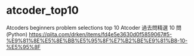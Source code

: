 # atcoder_top10
Atcoders beginners  problem selections top 10
Atcoder 過去問精選 10 問 (Python)
https://qiita.com/drken/items/fd4e5e3630d0f5859067#5-%E9%81%8E%E5%8E%BB%E5%95%8F%E7%B2%BE%E9%81%B8-10-%E5%95%8F
